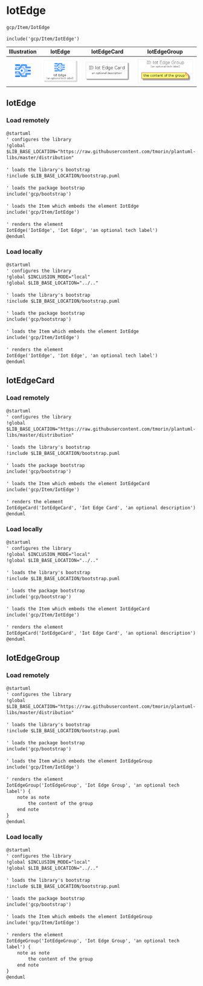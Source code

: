 # IotEdge


```text
gcp/Item/IotEdge
```

```text
include('gcp/Item/IotEdge')
```



| Illustration | IotEdge | IotEdgeCard | IotEdgeGroup |
| :---: | :---: | :---: | :---: |
| ![illustration for Illustration](../../gcp/Item/IotEdge.png) | ![illustration for IotEdge](../../gcp/Item/IotEdge.Local.png) | ![illustration for IotEdgeCard](../../gcp/Item/IotEdgeCard.Local.png) | ![illustration for IotEdgeGroup](../../gcp/Item/IotEdgeGroup.Local.png) |




## IotEdge

### Load remotely
```plantuml
@startuml
' configures the library
!global $LIB_BASE_LOCATION="https://raw.githubusercontent.com/tmorin/plantuml-libs/master/distribution"

' loads the library's bootstrap
!include $LIB_BASE_LOCATION/bootstrap.puml

' loads the package bootstrap
include('gcp/bootstrap')

' loads the Item which embeds the element IotEdge
include('gcp/Item/IotEdge')

' renders the element
IotEdge('IotEdge', 'Iot Edge', 'an optional tech label')
@enduml
```

### Load locally
```plantuml
@startuml
' configures the library
!global $INCLUSION_MODE="local"
!global $LIB_BASE_LOCATION="../.."

' loads the library's bootstrap
!include $LIB_BASE_LOCATION/bootstrap.puml

' loads the package bootstrap
include('gcp/bootstrap')

' loads the Item which embeds the element IotEdge
include('gcp/Item/IotEdge')

' renders the element
IotEdge('IotEdge', 'Iot Edge', 'an optional tech label')
@enduml
```

## IotEdgeCard

### Load remotely
```plantuml
@startuml
' configures the library
!global $LIB_BASE_LOCATION="https://raw.githubusercontent.com/tmorin/plantuml-libs/master/distribution"

' loads the library's bootstrap
!include $LIB_BASE_LOCATION/bootstrap.puml

' loads the package bootstrap
include('gcp/bootstrap')

' loads the Item which embeds the element IotEdgeCard
include('gcp/Item/IotEdge')

' renders the element
IotEdgeCard('IotEdgeCard', 'Iot Edge Card', 'an optional description')
@enduml
```

### Load locally
```plantuml
@startuml
' configures the library
!global $INCLUSION_MODE="local"
!global $LIB_BASE_LOCATION="../.."

' loads the library's bootstrap
!include $LIB_BASE_LOCATION/bootstrap.puml

' loads the package bootstrap
include('gcp/bootstrap')

' loads the Item which embeds the element IotEdgeCard
include('gcp/Item/IotEdge')

' renders the element
IotEdgeCard('IotEdgeCard', 'Iot Edge Card', 'an optional description')
@enduml
```

## IotEdgeGroup

### Load remotely
```plantuml
@startuml
' configures the library
!global $LIB_BASE_LOCATION="https://raw.githubusercontent.com/tmorin/plantuml-libs/master/distribution"

' loads the library's bootstrap
!include $LIB_BASE_LOCATION/bootstrap.puml

' loads the package bootstrap
include('gcp/bootstrap')

' loads the Item which embeds the element IotEdgeGroup
include('gcp/Item/IotEdge')

' renders the element
IotEdgeGroup('IotEdgeGroup', 'Iot Edge Group', 'an optional tech label') {
    note as note
        the content of the group
    end note
}
@enduml
```

### Load locally
```plantuml
@startuml
' configures the library
!global $INCLUSION_MODE="local"
!global $LIB_BASE_LOCATION="../.."

' loads the library's bootstrap
!include $LIB_BASE_LOCATION/bootstrap.puml

' loads the package bootstrap
include('gcp/bootstrap')

' loads the Item which embeds the element IotEdgeGroup
include('gcp/Item/IotEdge')

' renders the element
IotEdgeGroup('IotEdgeGroup', 'Iot Edge Group', 'an optional tech label') {
    note as note
        the content of the group
    end note
}
@enduml
```

